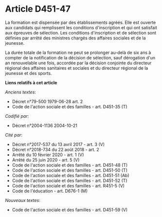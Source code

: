 # Article D451-47

La formation est dispensée par des établissements agréés. Elle est ouverte aux candidats qui remplissent les conditions
d'inscription et qui ont satisfait aux épreuves de sélection. Les conditions d'inscription et de sélection sont définies par
arrêté des ministres chargés des affaires sociales et de la jeunesse.

La durée totale de la formation ne peut se prolonger au-delà de six ans à compter de la notification de la décision de
sélection, sauf dérogation d'un an renouvelable une fois, accordée par la décision conjointe du directeur régional des
affaires sanitaires et sociales et du directeur régional de la jeunesse et des sports.

**Liens relatifs à cet article**

_Anciens textes_:

  - Décret n°79-500 1979-06-28 art. 2
  - Code de l'action sociale et des familles - art. D451-35 (T)

_Codifié par_:

  - Décret n°2004-1136 2004-10-21

_Cité par_:

  - Décret n°2017-537 du 13 avril 2017 - art. 3 (V)
  - Décret n°2018-734 du 22 août 2018 - art. 2
  - Arrêté du 10 février 2020 - art. 1 (V)
  - Arrêté du 25 juin 2020 - art. 5 (V)
  - Code de l'action sociale et des familles - art. D451-48 (T)
  - Code de l'action sociale et des familles - art. D451-50 (T)
  - Code de l'action sociale et des familles - art. D451-51 (Ab)
  - Code de l'action sociale et des familles - art. D451-52 (T)
  - Code de l'action sociale et des familles - art. R451-5 (V)
  - Code de l'éducation - art. D676-1 (M)

_Nouveaux textes_:

  - Code de l'action sociale et des familles - art. D451-59 (V)
